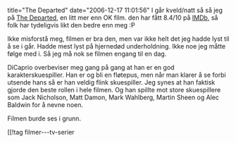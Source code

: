 title="The Departed"
date="2006-12-17 11:01:56"
I går kveld/natt så så jeg på <a href="http://imdb.com/title/tt0407887/">The Departed</a>, en litt mer enn OK film. den har fått 8.4/10 på <a href="http://www.imdb.com/">IMDb</a>, så folk har tydeligvis likt den bedre enn meg :P

Ikke misforstå meg, filmen er bra den, men var ikke helt det jeg hadde lyst til å se i går. Hadde mest lyst på hjernedød underholdning. Ikke noe jeg måtte følge med i. Så jeg må nok se filmen engang til en dag.

DiCaprio overbeviser meg gang på gang at han er en god karakterskuespiller. Han er og bli en fløtepus, men når man klarer å se forbi utsende hans så er han veldig flink skuespiller. Jeg synes at han faktisk gjorde den beste rollen i hele filmen. Og han spillte mot store skuespillere som Jack Nicholson, Matt Damon, Mark Wahlberg, Martin Sheen og Alec Baldwin for å nevne noen.

Filmen burde ses i grunn.

[[!tag  filmer---tv-serier
